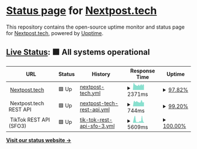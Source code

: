 # [Status page](https://status.nextpost.tech) for [Nextpost.tech](https://nextpost.tech)

This repository contains the open-source uptime monitor and status page for [Nextpost.tech](https://nextpost.tech), powered by [Upptime](https://github.com/upptime/upptime).

## [Live Status](https://status.nextpost.tech): <!--live status--> **🟩 All systems operational**

<!--start: status pages-->
<!-- This summary is generated by Upptime (https://github.com/upptime/upptime) -->
<!-- Do not edit this manually, your changes will be overwritten -->
<!-- prettier-ignore -->
| URL | Status | History | Response Time | Uptime |
| --- | ------ | ------- | ------------- | ------ |
| <img alt="" src="https://nextpost.tech/wp-content/uploads/2021/09/cropped-nextpost.tech-new-logo-final-270x270.png" height="13"> [Nextpost.tech](https://nextpost.tech) | 🟩 Up | [nextpost-tech.yml](https://github.com/nextpost-tech/status/commits/HEAD/history/nextpost-tech.yml) | <details><summary><img alt="Response time graph" src="./graphs/nextpost-tech/response-time-week.png" height="20"> 2371ms</summary><br><a href="https://status.nextpost.tech/history/nextpost-tech"><img alt="Response time 2498" src="https://img.shields.io/endpoint?url=https%3A%2F%2Fraw.githubusercontent.com%2Fnextpost-tech%2Fstatus%2FHEAD%2Fapi%2Fnextpost-tech%2Fresponse-time.json"></a><br><a href="https://status.nextpost.tech/history/nextpost-tech"><img alt="24-hour response time 2485" src="https://img.shields.io/endpoint?url=https%3A%2F%2Fraw.githubusercontent.com%2Fnextpost-tech%2Fstatus%2FHEAD%2Fapi%2Fnextpost-tech%2Fresponse-time-day.json"></a><br><a href="https://status.nextpost.tech/history/nextpost-tech"><img alt="7-day response time 2371" src="https://img.shields.io/endpoint?url=https%3A%2F%2Fraw.githubusercontent.com%2Fnextpost-tech%2Fstatus%2FHEAD%2Fapi%2Fnextpost-tech%2Fresponse-time-week.json"></a><br><a href="https://status.nextpost.tech/history/nextpost-tech"><img alt="30-day response time 4511" src="https://img.shields.io/endpoint?url=https%3A%2F%2Fraw.githubusercontent.com%2Fnextpost-tech%2Fstatus%2FHEAD%2Fapi%2Fnextpost-tech%2Fresponse-time-month.json"></a><br><a href="https://status.nextpost.tech/history/nextpost-tech"><img alt="1-year response time 2623" src="https://img.shields.io/endpoint?url=https%3A%2F%2Fraw.githubusercontent.com%2Fnextpost-tech%2Fstatus%2FHEAD%2Fapi%2Fnextpost-tech%2Fresponse-time-year.json"></a></details> | <details><summary><a href="https://status.nextpost.tech/history/nextpost-tech">97.82%</a></summary><a href="https://status.nextpost.tech/history/nextpost-tech"><img alt="All-time uptime 99.97%" src="https://img.shields.io/endpoint?url=https%3A%2F%2Fraw.githubusercontent.com%2Fnextpost-tech%2Fstatus%2FHEAD%2Fapi%2Fnextpost-tech%2Fuptime.json"></a><br><a href="https://status.nextpost.tech/history/nextpost-tech"><img alt="24-hour uptime 96.93%" src="https://img.shields.io/endpoint?url=https%3A%2F%2Fraw.githubusercontent.com%2Fnextpost-tech%2Fstatus%2FHEAD%2Fapi%2Fnextpost-tech%2Fuptime-day.json"></a><br><a href="https://status.nextpost.tech/history/nextpost-tech"><img alt="7-day uptime 97.82%" src="https://img.shields.io/endpoint?url=https%3A%2F%2Fraw.githubusercontent.com%2Fnextpost-tech%2Fstatus%2FHEAD%2Fapi%2Fnextpost-tech%2Fuptime-week.json"></a><br><a href="https://status.nextpost.tech/history/nextpost-tech"><img alt="30-day uptime 99.50%" src="https://img.shields.io/endpoint?url=https%3A%2F%2Fraw.githubusercontent.com%2Fnextpost-tech%2Fstatus%2FHEAD%2Fapi%2Fnextpost-tech%2Fuptime-month.json"></a><br><a href="https://status.nextpost.tech/history/nextpost-tech"><img alt="1-year uptime 99.96%" src="https://img.shields.io/endpoint?url=https%3A%2F%2Fraw.githubusercontent.com%2Fnextpost-tech%2Fstatus%2FHEAD%2Fapi%2Fnextpost-tech%2Fuptime-year.json"></a></details>
| <img alt="" src="https://nextpost.tech/wp-content/uploads/2021/09/cropped-nextpost.tech-new-logo-final-270x270.png" height="13"> Nextpost.tech REST API | 🟩 Up | [nextpost-tech-rest-api.yml](https://github.com/nextpost-tech/status/commits/HEAD/history/nextpost-tech-rest-api.yml) | <details><summary><img alt="Response time graph" src="./graphs/nextpost-tech-rest-api/response-time-week.png" height="20"> 744ms</summary><br><a href="https://status.nextpost.tech/history/nextpost-tech-rest-api"><img alt="Response time 968" src="https://img.shields.io/endpoint?url=https%3A%2F%2Fraw.githubusercontent.com%2Fnextpost-tech%2Fstatus%2FHEAD%2Fapi%2Fnextpost-tech-rest-api%2Fresponse-time.json"></a><br><a href="https://status.nextpost.tech/history/nextpost-tech-rest-api"><img alt="24-hour response time 688" src="https://img.shields.io/endpoint?url=https%3A%2F%2Fraw.githubusercontent.com%2Fnextpost-tech%2Fstatus%2FHEAD%2Fapi%2Fnextpost-tech-rest-api%2Fresponse-time-day.json"></a><br><a href="https://status.nextpost.tech/history/nextpost-tech-rest-api"><img alt="7-day response time 744" src="https://img.shields.io/endpoint?url=https%3A%2F%2Fraw.githubusercontent.com%2Fnextpost-tech%2Fstatus%2FHEAD%2Fapi%2Fnextpost-tech-rest-api%2Fresponse-time-week.json"></a><br><a href="https://status.nextpost.tech/history/nextpost-tech-rest-api"><img alt="30-day response time 927" src="https://img.shields.io/endpoint?url=https%3A%2F%2Fraw.githubusercontent.com%2Fnextpost-tech%2Fstatus%2FHEAD%2Fapi%2Fnextpost-tech-rest-api%2Fresponse-time-month.json"></a><br><a href="https://status.nextpost.tech/history/nextpost-tech-rest-api"><img alt="1-year response time 861" src="https://img.shields.io/endpoint?url=https%3A%2F%2Fraw.githubusercontent.com%2Fnextpost-tech%2Fstatus%2FHEAD%2Fapi%2Fnextpost-tech-rest-api%2Fresponse-time-year.json"></a></details> | <details><summary><a href="https://status.nextpost.tech/history/nextpost-tech-rest-api">99.20%</a></summary><a href="https://status.nextpost.tech/history/nextpost-tech-rest-api"><img alt="All-time uptime 99.99%" src="https://img.shields.io/endpoint?url=https%3A%2F%2Fraw.githubusercontent.com%2Fnextpost-tech%2Fstatus%2FHEAD%2Fapi%2Fnextpost-tech-rest-api%2Fuptime.json"></a><br><a href="https://status.nextpost.tech/history/nextpost-tech-rest-api"><img alt="24-hour uptime 100.00%" src="https://img.shields.io/endpoint?url=https%3A%2F%2Fraw.githubusercontent.com%2Fnextpost-tech%2Fstatus%2FHEAD%2Fapi%2Fnextpost-tech-rest-api%2Fuptime-day.json"></a><br><a href="https://status.nextpost.tech/history/nextpost-tech-rest-api"><img alt="7-day uptime 99.20%" src="https://img.shields.io/endpoint?url=https%3A%2F%2Fraw.githubusercontent.com%2Fnextpost-tech%2Fstatus%2FHEAD%2Fapi%2Fnextpost-tech-rest-api%2Fuptime-week.json"></a><br><a href="https://status.nextpost.tech/history/nextpost-tech-rest-api"><img alt="30-day uptime 99.82%" src="https://img.shields.io/endpoint?url=https%3A%2F%2Fraw.githubusercontent.com%2Fnextpost-tech%2Fstatus%2FHEAD%2Fapi%2Fnextpost-tech-rest-api%2Fuptime-month.json"></a><br><a href="https://status.nextpost.tech/history/nextpost-tech-rest-api"><img alt="1-year uptime 99.98%" src="https://img.shields.io/endpoint?url=https%3A%2F%2Fraw.githubusercontent.com%2Fnextpost-tech%2Fstatus%2FHEAD%2Fapi%2Fnextpost-tech-rest-api%2Fuptime-year.json"></a></details>
| <img alt="" src="https://nextpost.tech/wp-content/uploads/edd/2022/02/Nextpost.tech-1.jpg" height="13"> TikTok REST API (SFO3) | 🟩 Up | [tik-tok-rest-api-sfo-3.yml](https://github.com/nextpost-tech/status/commits/HEAD/history/tik-tok-rest-api-sfo-3.yml) | <details><summary><img alt="Response time graph" src="./graphs/tik-tok-rest-api-sfo-3/response-time-week.png" height="20"> 5609ms</summary><br><a href="https://status.nextpost.tech/history/tik-tok-rest-api-sfo-3"><img alt="Response time 2754" src="https://img.shields.io/endpoint?url=https%3A%2F%2Fraw.githubusercontent.com%2Fnextpost-tech%2Fstatus%2FHEAD%2Fapi%2Ftik-tok-rest-api-sfo-3%2Fresponse-time.json"></a><br><a href="https://status.nextpost.tech/history/tik-tok-rest-api-sfo-3"><img alt="24-hour response time 1359" src="https://img.shields.io/endpoint?url=https%3A%2F%2Fraw.githubusercontent.com%2Fnextpost-tech%2Fstatus%2FHEAD%2Fapi%2Ftik-tok-rest-api-sfo-3%2Fresponse-time-day.json"></a><br><a href="https://status.nextpost.tech/history/tik-tok-rest-api-sfo-3"><img alt="7-day response time 5609" src="https://img.shields.io/endpoint?url=https%3A%2F%2Fraw.githubusercontent.com%2Fnextpost-tech%2Fstatus%2FHEAD%2Fapi%2Ftik-tok-rest-api-sfo-3%2Fresponse-time-week.json"></a><br><a href="https://status.nextpost.tech/history/tik-tok-rest-api-sfo-3"><img alt="30-day response time 3120" src="https://img.shields.io/endpoint?url=https%3A%2F%2Fraw.githubusercontent.com%2Fnextpost-tech%2Fstatus%2FHEAD%2Fapi%2Ftik-tok-rest-api-sfo-3%2Fresponse-time-month.json"></a><br><a href="https://status.nextpost.tech/history/tik-tok-rest-api-sfo-3"><img alt="1-year response time 2754" src="https://img.shields.io/endpoint?url=https%3A%2F%2Fraw.githubusercontent.com%2Fnextpost-tech%2Fstatus%2FHEAD%2Fapi%2Ftik-tok-rest-api-sfo-3%2Fresponse-time-year.json"></a></details> | <details><summary><a href="https://status.nextpost.tech/history/tik-tok-rest-api-sfo-3">100.00%</a></summary><a href="https://status.nextpost.tech/history/tik-tok-rest-api-sfo-3"><img alt="All-time uptime 100.00%" src="https://img.shields.io/endpoint?url=https%3A%2F%2Fraw.githubusercontent.com%2Fnextpost-tech%2Fstatus%2FHEAD%2Fapi%2Ftik-tok-rest-api-sfo-3%2Fuptime.json"></a><br><a href="https://status.nextpost.tech/history/tik-tok-rest-api-sfo-3"><img alt="24-hour uptime 100.00%" src="https://img.shields.io/endpoint?url=https%3A%2F%2Fraw.githubusercontent.com%2Fnextpost-tech%2Fstatus%2FHEAD%2Fapi%2Ftik-tok-rest-api-sfo-3%2Fuptime-day.json"></a><br><a href="https://status.nextpost.tech/history/tik-tok-rest-api-sfo-3"><img alt="7-day uptime 100.00%" src="https://img.shields.io/endpoint?url=https%3A%2F%2Fraw.githubusercontent.com%2Fnextpost-tech%2Fstatus%2FHEAD%2Fapi%2Ftik-tok-rest-api-sfo-3%2Fuptime-week.json"></a><br><a href="https://status.nextpost.tech/history/tik-tok-rest-api-sfo-3"><img alt="30-day uptime 100.00%" src="https://img.shields.io/endpoint?url=https%3A%2F%2Fraw.githubusercontent.com%2Fnextpost-tech%2Fstatus%2FHEAD%2Fapi%2Ftik-tok-rest-api-sfo-3%2Fuptime-month.json"></a><br><a href="https://status.nextpost.tech/history/tik-tok-rest-api-sfo-3"><img alt="1-year uptime 100.00%" src="https://img.shields.io/endpoint?url=https%3A%2F%2Fraw.githubusercontent.com%2Fnextpost-tech%2Fstatus%2FHEAD%2Fapi%2Ftik-tok-rest-api-sfo-3%2Fuptime-year.json"></a></details>

<!--end: status pages-->

[**Visit our status website →**](https://status.nextpost.tech)

